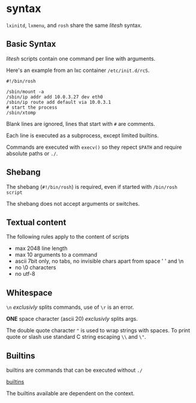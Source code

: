 # syntax

 `lxinitd`, `lxmenu`, and `rosh` share the same _litesh_ syntax.

## Basic Syntax

_litesh_ scripts contain one command per line with arguments.

Here's an example from an lxc container `/etc/init.d/rcS`.

	#!/bin/rosh
	
	/sbin/mount -a
	/sbin/ip addr add 10.0.3.27 dev eth0
	/sbin/ip route add default via 10.0.3.1
	# start the process
	/sbin/xtomp

Blank lines are ignored, lines that start with `#` are comments.

Each line is executed as a subprocess, except limited builtins.

Commands are executed with `execv()` so they repect `$PATH` and require absolute paths or `./`.

## Shebang

The shebang (`#!/bin/rosh`) is required, even if started with `/bin/rosh script`

The shebang does not accept arguments or switches.

## Textual content

The following rules apply to the content of scripts

* max 2048 line length
* max 10 arguments to a command
* ascii 7bit only, no tabs, no invisible chars apart from space ' ' and \n
* no \0 characters
* no utf-8


## Whitespace

`\n` _exclusivly_ splits commands, use of `\r` is an error.

**ONE** space character (ascii 20) _exclusivly_ splits args.

The double quote character `"` is used to wrap strings with spaces.  To print quote or slash use standard C string escaping `\\` and `\"`.

## Builtins

builtins are commands that can be executed without `./`

[builtins](04_builtins.html)

The builtins available are dependent on the context.